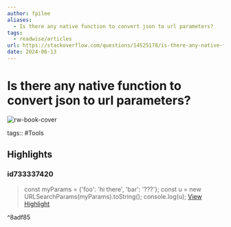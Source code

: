```yaml
---
author: fpilee
aliases:
  - Is there any native function to convert json to url parameters?
tags:
  - readwise/articles
url: https://stackoverflow.com/questions/14525178/is-there-any-native-function-to-convert-json-to-url-parameters
date: 2024-06-13
---
```

# Is there any native function to convert json to url parameters?

![rw-book-cover](https://readwise-assets.s3.amazonaws.com/media/uploaded_book_covers/profile_1116209/apple-touch-icon2.png)

tags:: #Tools

## Highlights

### id733337420

> const myParams = {'foo': 'hi there', 'bar': '???'}; const u = new URLSearchParams(myParams).toString(); console.log(u);
> [View Highlight](https://read.readwise.io/read/01j093rabhf312skx7r644qeeq)

^8adf85

